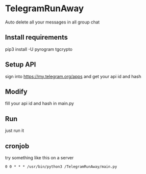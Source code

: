 # TelegramRunAway
Auto delete all your messages in all group chat

## Install requirements
pip3 install -U pyrogram tgcrypto

## Setup API
sign into https://my.telegram.org/apps and get your api id and hash

## Modify
fill your api id and hash in main.py

## Run
just run it

## cronjob
try something like this on a server
```
0 0 * * * /usr/bin/python3 /TelegramRunAway/main.py
```

